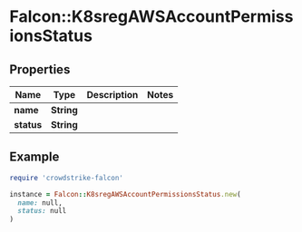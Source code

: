 # Falcon::K8sregAWSAccountPermissionsStatus

## Properties

| Name | Type | Description | Notes |
| ---- | ---- | ----------- | ----- |
| **name** | **String** |  |  |
| **status** | **String** |  |  |

## Example

```ruby
require 'crowdstrike-falcon'

instance = Falcon::K8sregAWSAccountPermissionsStatus.new(
  name: null,
  status: null
)
```

